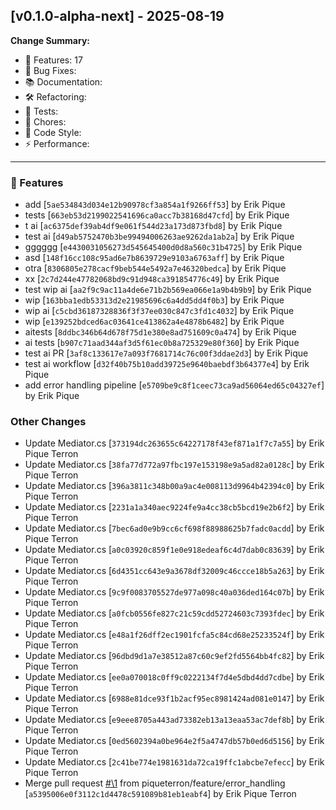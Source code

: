 ## [v0.1.0-alpha-next] - 2025-08-19

**Change Summary:**

- 🚀 Features: 17
- 🐛 Bug Fixes: 
- 📚 Documentation: 
- 🛠️ Refactoring: 
- 🧪 Tests: 
- 🔧 Chores: 
- 🎨 Code Style: 
- ⚡ Performance: 

---

### 🚀 Features

- add
  [`5ae534843d034e12b90978cf3a854a1f9266ff53`] by Erik Pique
- tests
  [`663eb53d2199022541696ca0acc7b38168d47cfd`] by Erik Pique
- t ai
  [`ac6375def39ab4df9e061f544d23a173d873fbd8`] by Erik Pique
- test ai
  [`d49ab5752470b3be99494006263ae9262da1ab2a`] by Erik Pique
- gggggg
  [`e4430031056273d545645400d0d8a560c31b4725`] by Erik Pique
- asd
  [`148f16cc108c95ad6e7b8639729e9103a6763aff`] by Erik Pique
- otra
  [`8306805e278cacf9beb544e5492a7e46320bedca`] by Erik Pique
- xx
  [`2c7d244e47782068bd9c91d948ca391854776c49`] by Erik Pique
- test wip ai
  [`aa2f9c9ac11a4de6e71b2b569ea066e1a9b4b9b9`] by Erik Pique
- wip
  [`163bba1edb53313d2e21985696c6a4dd5dd4f0b3`] by Erik Pique
- wip ai
  [`c5cbd36187328836f3f37ee030c847c3fd1c4032`] by Erik Pique
- wip
  [`e139252bdced6ac03641ce413862a4e4878b6482`] by Erik Pique
- aitests
  [`8ddbc346b64d678f75d1e380e8ad751609c0a474`] by Erik Pique
- ai tests
  [`b907c71aad344af3d5f61ec0b8a725329e80f360`] by Erik Pique
- test ai PR
  [`3af8c133617e7a093f7681714c76c00f3ddae2d3`] by Erik Pique
- test ai workflow
  [`d32f40b75b10add39725e9640baebdf3b64377e4`] by Erik Pique
- add error handling pipeline
  [`e5709be9c8f1ceec73ca9ad56064ed65c04327ef`] by Erik Pique

### Other Changes

- Update Mediator.cs
  [`373194dc263655c64227178f43ef871a1f7c7a55`] by Erik Pique Terron
- Update Mediator.cs
  [`38fa77d772a97fbc197e153198e9a5ad82a0128c`] by Erik Pique Terron
- Update Mediator.cs
  [`396a3811c348b00a9ac4e008113d9964b42394c0`] by Erik Pique Terron
- Update Mediator.cs
  [`2231a1a340aec9224fe9a4cc38cb5bcd19e2b6f2`] by Erik Pique Terron
- Update Mediator.cs
  [`7bec6ad0e9b9cc6cf698f88988625b7fadc0acdd`] by Erik Pique Terron
- Update Mediator.cs
  [`a0c03920c859f1e0e918edeaf6c4d7dab0c83639`] by Erik Pique Terron
- Update Mediator.cs
  [`6d4351cc643e9a3678df32009c46ccce18b5a263`] by Erik Pique Terron
- Update Mediator.cs
  [`9c9f0083705527de977a098c40a036ded164c07b`] by Erik Pique Terron
- Update Mediator.cs
  [`a0fcb0556fe827c21c59cdd52724603c7393fdec`] by Erik Pique Terron
- Update Mediator.cs
  [`e48a1f26dff2ec1901fcfa5c84cd68e25233524f`] by Erik Pique Terron
- Update Mediator.cs
  [`96dbd9d1a7e38512a87c60c9ef2fd5564bb4fc82`] by Erik Pique Terron
- Update Mediator.cs
  [`ee0a070018c0ff9c0222134f7d4e5dbd4dd7cdbe`] by Erik Pique Terron
- Update Mediator.cs
  [`6988e81dce93f1b2acf95ec8981424ad081e0147`] by Erik Pique Terron
- Update Mediator.cs
  [`e9eee8705a443ad73382eb13a13eaa53ac7def8b`] by Erik Pique Terron
- Update Mediator.cs
  [`0ed5602394a0be964e2f5a4747db57b0ed6d5156`] by Erik Pique Terron
- Update Mediator.cs
  [`2c41be774e1981631da72ca19ffc1abcbe7efecc`] by Erik Pique Terron
- Merge pull request [#\1](https://github.com/piqueterron/OtherMediator/issues/\1) from piqueterron/feature/error_handling
  [`a5395006e0f3112c1d4478c591089b81eb1eabf4`] by Erik Pique Terron

